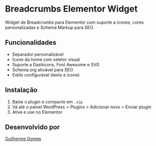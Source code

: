 # Breadcrumbs Elementor Widget

Widget de Breadcrumbs para Elementor com suporte a ícones, cores personalizadas e Schema Markup para SEO.

## Funcionalidades
- Separador personalizável
- Ícone da home com seletor visual
- Suporte a Dashicons, Font Awesome e SVG
- Schema.org ativável para SEO
- Estilo configurável (texto e ícone)

## Instalação
1. Baixe o plugin e compacte em `.zip`
2. Vá até o painel WordPress > Plugins > Adicionar novo > Enviar plugin
3. Ative e use no Elementor

## Desenvolvido por
[Guilherme Gomes](https://gaidendesign.com.br)
